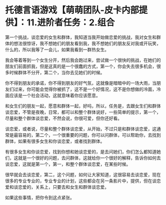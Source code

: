 # 托德言语游戏【萌萌团队-皮卡内部提供】：11.进阶者任务：2.组合

第一个挑战，谈恋爱的女生和群体，我知道当我开始做恋爱的挑战，我对女生和群体的想法很惊讶，我不想她们的朋友看到我，我不想她们的朋友反对我或开玩笑，什么的，所以我等了一会儿，如果我看到一群热女生。

我会等着等到一个女生分开，然后我会跑过来，尝试做一个很快的挑战，在她们的朋友们前面抓我，但是这真的是一个很蠢的方式，第一个，你会失去很多机会，很多时候群体不分开，第二个，当你去见她们的时候。

你不得到朋友的承诺，你不得到朋友的好气氛，这就像是暗暗中的一场大雨，当朋友们过来，你可能会觉得你被抓了，这不是一个好情况，这不是你想做的冷面，冷面应该是一个社会活动，这就意味着你应该愿意。

和女生们的朋友一起，愿意和群体一起，好吗，所以，任务是，去跟女生们和群体谈恋爱，不管是夜晚，日常，都可以和整个群体说好，一些简单的提示，第一个，尽量和整个群体谈恋爱，不然会说，你很可爱，但你还好看。

谈恋爱，或者说，尽量和整个群体谈恋爱，从开始，不过只是和群体谈恋爱，这通常是最容易的，第二个，一个很重要的问题，你可以问群体，可以帮助你，去找到群体，如果有很多女生和你谈恋爱，或者找到群体。

有很多女生和你谈恋爱，找到你想和她谈恋爱的，是去问她们，你们怎么都知道她们，这就是一个很好的问题，去问群体，这就给你一个很好的解释，告诉你如何去谈恋爱，这就是第一个，第一，和整个群体谈恋爱，在某些时候。

很早就会去谈恋爱，第二，这个问题，如何让大家知道，这很容易去谈恋爱，现在很多的专业专业的，专业专业的计划，这些都会在另一条影片中，提供，但在谈恋爱和谈恋爱的，关系上，只要去和女生和群体谈恋爱。

如果这些事情，把你令到这点紧张。